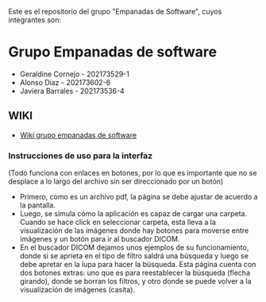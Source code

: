 Este es el repositorio del grupo "Empanadas de Software", cuyos integrantes son:

# Grupo Empanadas de software
* Geraldine Cornejo - 202173529-1
* Alonso Diaz - 202173602-6
* Javiera Barrales - 202173536-4


## WIKI
* [Wiki grupo empanadas de software](https://github.com/Vestermix/GRP-EMPANADAS-DE-SOFTWARE-2024-PROYINF/wiki)

### Instrucciones de uso para la interfaz 
(Todo funciona con enlaces en botones, por lo que es importante que no se desplace a lo largo del archivo sin ser direccionado por un botón)
* Primero, como es un archivo pdf, la página se debe ajustar de acuerdo a la pantalla.
* Luego, se simula cómo la aplicación es capaz de cargar una carpeta. Cuando se hace click en seleccionar carpeta, esta lleva a la visualización de las imágenes donde hay botones para moverse entre imágenes y un botón para ir al buscador DICOM.
* En el buscador DICOM dejamos unos ejemplos de su funcionamiento, donde si se aprieta en el tipo de filtro saldrá una búsqueda y luego se debe apretar en la lupa para hacer la búsqueda. Esta página cuenta con dos botones extras: uno que es para reestablecer la búsqueda (flecha girando), donde se borran los filtros, y otro donde se puede volver a la visualización de imágenes (casita).
